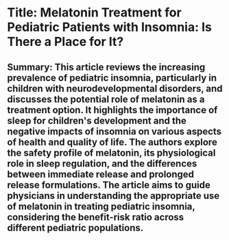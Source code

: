# Title: Melatonin Treatment for Pediatric Patients with Insomnia: Is There a Place for It?

## Summary: This article reviews the increasing prevalence of pediatric insomnia, particularly in children with neurodevelopmental disorders, and discusses the potential role of melatonin as a treatment option. It highlights the importance of sleep for children's development and the negative impacts of insomnia on various aspects of health and quality of life. The authors explore the safety profile of melatonin, its physiological role in sleep regulation, and the differences between immediate release and prolonged release formulations. The article aims to guide physicians in understanding the appropriate use of melatonin in treating pediatric insomnia, considering the benefit-risk ratio across different pediatric populations.